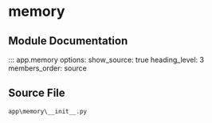 # memory

## Module Documentation

::: app.memory
    options:
        show_source: true
        heading_level: 3
        members_order: source

## Source File

`app\memory\__init__.py`
